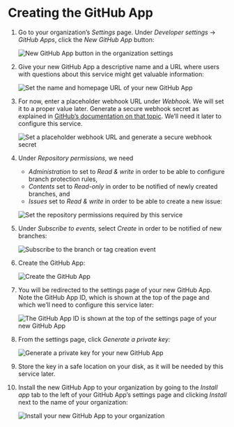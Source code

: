 # Creating the GitHub App

1. Go to your organization’s *Settings* page.
   Under *Developer settings* → *GitHub Apps*, click the *New GitHub App* button:

   ![*New GitHub App* button in the organization settings](screenshots/github-apps-1.png)

2. Give your new GitHub App a descriptive name and a URL where users with questions about this service might get valuable information:

   ![Set the name and homepage URL of your new GitHub App](screenshots/github-apps-2.png)

3. For now, enter a placeholder webhook URL under *Webhook.*
   We will set it to a proper value later.
   Generate a secure webhook secret as explained in [GitHub’s documentation on that topic](https://docs.github.com/en/developers/webhooks-and-events/webhooks/securing-your-webhooks#setting-your-secret-token).
   We’ll need it later to configure this service.

   ![Set a placeholder webhook URL and generate a secure webhook secret](screenshots/github-apps-3.png)

4. Under *Repository permissions,* we need

   - *Administration* to set to *Read & write* in order to be able to configure branch protection rules,
   - *Contents* set to *Read-only* in order to be notified of newly created branches, and
   - *Issues* set to *Read & write* in order to be able to create a new issue:

   ![Set the repository permissions required by this service](screenshots/github-apps-4.png)

5. Under *Subscribe to events,* select *Create* in order to be notified of new branches:

   ![Subscribe to the branch or tag creation event](screenshots/github-apps-5.png)

6. Create the GitHub App:

   ![Create the GitHub App](screenshots/github-apps-6.png)

7. You will be redirected to the settings page of your new GitHub App.
   Note the GitHub App ID, which is shown at the top of the page and which we’ll need to configure this service later:

   ![The GitHub App ID is shown at the top of the settings page of your new GitHub App](screenshots/github-apps-7.png)

7. From the settings page, click *Generate a private key:*
  
   ![Generate a private key for your new GitHub App](screenshots/github-apps-8.png)
   
8. Store the key in a safe location on your disk, as it will be needed by this service later.

9. Install the new GitHub App to your organization by going to the *Install app* tab to the left of your GitHub App’s settings page and clicking *Install* next to the name of your organization:

   ![Install your new GitHub App to your organization](screenshots/github-apps-9.png)